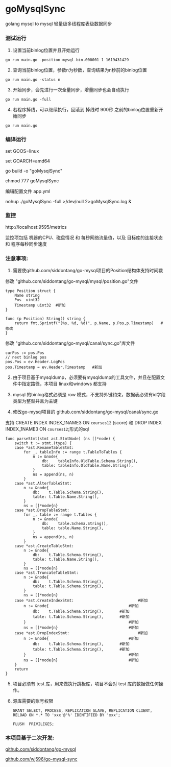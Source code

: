# goMysqlSync
golang mysql to mysql 轻量级多线程库表级数据同步

### 测试运行
1. 设置当前binlog位置并且开始运行  

`go run main.go -position mysql-bin.000001 1 1619431429`

2. 查询当前binlog位置，参数n为秒数，查询结果为n秒前的binlog位置

`go run main.go -status n`

3. 开始同步，会先进行一次全量同步，增量同步也会自动执行       

`go run main.go -full`

4. 若程序掉线，可以继续执行，回滚到 掉线时 900秒 之前的binlog位置重新开始同步

`go run main.go`

### 编译运行

set GOOS=linux

set GOARCH=amd64

go build -o "goMysqlSync"

chmod 777 goMysqlSync

编辑配置文件 app.yml

nohup ./goMysqlSync  -full  >/dev/null 2>goMysqlSync.log & 

### 监控

http://localhost:9595/metrics

监控项包括 机器的CPU、磁盘情况 和 每秒网络流量值，以及 目标库的连接状态 和 程序每秒同步速度

### 注意事项:

1. 需要使github.com/siddontang/go-mysql项目的Position结构体支持时间戳

修改 "github.com/siddontang/go-mysql/mysql/position.go"文件  
``` 
type Position struct {
	Name string
	Pos  uint32
	Timestamp uint32  #新加
}

func (p Position) String() string {
	return fmt.Sprintf("(%s, %d, %d)", p.Name, p.Pos,p.Timestamp)   #修改
}
```
修改 "github.com/siddontang/go-mysql/canal/sync.go"库文件  
```
curPos := pos.Pos
// next binlog pos
pos.Pos = ev.Header.LogPos
pos.Timestamp = ev.Header.Timestamp   #新加
```

2. 由于项目基于mysqldump，必须要有mysqldump的工具文件，并且在配置文件中指定路径，本项目 linux和windows 都支持

3. mysql 的binlog格式必须是 row 模式，不支持外键约束，数据表必须有id字段类型为整型并且为主键

4. 修改go-mysql项目的 github.com/siddontang/go-mysql/canal/sync.go

支持 CREATE INDEX INDEX_1NAME3 ON `courses12`  (score) 和 DROP INDEX INDEX_1NAME3 ON `courses12`;形式的sql

```
func parseStmt(stmt ast.StmtNode) (ns []*node) {
	switch t := stmt.(type) {
	case *ast.RenameTableStmt:
		for _, tableInfo := range t.TableToTables {
			n := &node{
				db:    tableInfo.OldTable.Schema.String(),
				table: tableInfo.OldTable.Name.String(),
			}
			ns = append(ns, n)
		}
	case *ast.AlterTableStmt:
		n := &node{
			db:    t.Table.Schema.String(),
			table: t.Table.Name.String(),
		}
		ns = []*node{n}
	case *ast.DropTableStmt:
		for _, table := range t.Tables {
			n := &node{
				db:    table.Schema.String(),
				table: table.Name.String(),
			}
			ns = append(ns, n)
		}
	case *ast.CreateTableStmt:
		n := &node{
			db:    t.Table.Schema.String(),
			table: t.Table.Name.String(),
		}
		ns = []*node{n}
	case *ast.TruncateTableStmt:
		n := &node{
			db:    t.Table.Schema.String(),
			table: t.Table.Schema.String(),
		}
		ns = []*node{n}
	case *ast.CreateIndexStmt:                            #新加
		n := &node{                                   #新加
			db:    t.Table.Schema.String(),       #新加
			table: t.Table.Schema.String(),       #新加
		}                                             #新加
		ns = []*node{n}                               #新加
	case *ast.DropIndexStmt:                              #新加
		n := &node{                                   #新加
			db:    t.Table.Schema.String(),       #新加
			table: t.Table.Schema.String(),       #新加
		}                                             #新加
		ns = []*node{n}	                              #新加
	}                          
	return
}
```

5. 项目必须有 test 库，用来做执行跳板库，项目不会对 test 库的数据做任何操作。 

6. 源库需要的账号权限 

   ```
   GRANT SELECT, PROCESS, REPLICATION SLAVE, REPLICATION CLIENT, RELOAD ON *.* TO 'xxx'@'%' IDENTIFIED BY 'xxx';

   FLUSH  PRIVILEGES;
   ```

### 本项目基于二次开发:
<a href="https://github.com/go-mysql-org/go-mysql" target="_blank">github.com/siddontang/go-mysql</a>

<a href="https://github.com/wj596/go-mysql-sync" target="_blank">github.com/wj596/go-mysql-sync</a>

